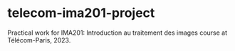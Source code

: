 # telecom-ima201-project
Practical work for IMA201: Introduction au traitement des images course at Télécom-Paris, 2023.
